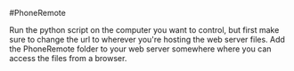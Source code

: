 #PhoneRemote

Run the python script on the computer you want to control, but first make sure to change the url to wherever you're hosting the web server files. 
Add the PhoneRemote folder to your web server somewhere where you can access the files from a browser.

